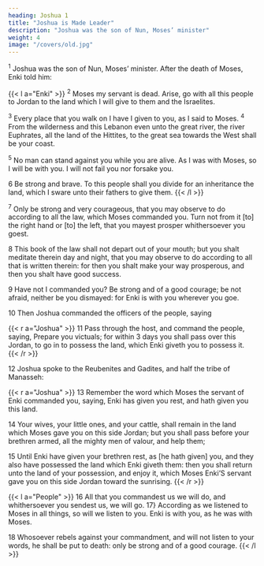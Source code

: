 ```yaml
---
heading: Joshua 1
title: "Joshua is Made Leader"
description: "Joshua was the son of Nun, Moses’ minister"
weight: 4
image: "/covers/old.jpg"
---
```



<sup>1</sup> Joshua was the son of Nun, Moses’ minister. After the death of Moses, Enki told him:

{{< l a="Enki" >}}
<sup>2</sup> Moses my servant is dead. Arise, go with all this people to Jordan to the land which I will give to them and the Israelites. 

<sup>3</sup> Every place that you walk on I have I given to you, as I said to Moses. <sup>4</sup> From the wilderness and this Lebanon even unto the great river, the river Euphrates, all the land of the Hittites, to the great sea towards the West shall be your coast. 

<sup>5</sup> No man can stand against you while you are alive. As I was with Moses, so I will be with you. I will not fail you nor forsake you. 

6 Be strong and brave. To this people shall you divide for an inheritance the land, which I sware unto their fathers to give them.
{{< /l >}}


<sup>7</sup> Only be strong and very courageous, that you may observe to do according to all the law, which Moses commanded you. Turn not from it [to] the right hand or [to] the left, that you mayest prosper whithersoever you goest.

8 This book of the law shall not depart out of your mouth; but you shalt meditate therein day and night, that you may observe to do according to all that is written therein: for then you shalt make your way prosperous, and then you shalt have good success.

9 Have not I commanded you? Be strong and of a good courage; be not afraid, neither be you dismayed: for Enki is with you wherever you goe.

10 Then Joshua commanded the officers of the people, saying

{{< r a="Joshua" >}}
11 Pass through the host, and command the people, saying, Prepare you victuals; for within 3 days you shall pass over this Jordan, to go in to possess the land, which Enki giveth you to possess it.
{{< /r >}}


12 Joshua spoke to the Reubenites and Gadites, and half the tribe of Manasseh:

{{< r a="Joshua" >}}
13 Remember the word which Moses the servant of Enki commanded you, saying, Enki has given you rest, and hath given you this land. 

14 Your wives, your little ones, and your cattle, shall remain in the land which Moses gave you on this side Jordan; but you shall pass before your brethren armed, all the mighty men of valour,
and help them; 

15 Until Enki have given your brethren rest, as [he hath given] you, and they also have possessed the land which Enki giveth them: then you shall return unto the land of your possession, and enjoy it, which Moses Enki’S servant gave you on this side Jordan toward the sunrising.
{{< /r >}}


{{< l a="People" >}}
16 All that you commandest us we will do, and whithersoever you sendest us, we will go. 17} According as we listened to Moses in all things, so will we listen to you. Enki is with you, as he was with Moses. 

18 Whosoever rebels against your commandment, and will not listen to your words, he shall be put to death: only be strong and of a good courage.
{{< /l >}}
